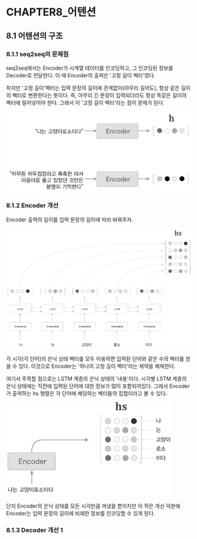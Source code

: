 # CHAPTER8_어텐션



## 8.1 어텐션의 구조



### 8.1.1 seq2seq의 문제점

seq2seq에서는 Encoder가 시계열 데이터를 인코딩하고, 그 인코딩된 정보를 Decoder로 전달한다. 이 때 Encoder의 출력은 '고정 길이 벡터'였다. 

하지만 '고정 길이'벡터는 입력 문장의 길이에 관계없이(아무리 길어도), 항상 같은 길이의 벡터로 변환한다는 뜻이다. 즉, 아무리 긴 문장이 입력되더라도 항상 똑같은 길이의 벡터에 밀어넣어야 한다. 그래서 이 '고정 길이 벡터'라는 점이 문제가 된다.

 ![image-20210415234512302](CHAPTER8_Attention.assets/image-20210415234512302.png)



### 8.1.2 Encoder 개선

Encoder 출력의 길이를 입력 문장의 길이에 따라 바꿔주자.

![image-20210415234641257](CHAPTER8_Attention.assets/image-20210415234641257.png)

각 시각(각 단어)의 은닉 상태 벡터를 모두 이용하면 입력된 단어와 같은 수의 벡터를 얻을 수 있다. 이것으로 Encoder는 '하나의 고정 길이 벡터'라는 제약을 해제한다.



여기서 주목할 점으로는 LSTM 계층의 은닉 상태의 '내용'이다. 시각별 LSTM 계층의 은닉 상태에는 직전에 입력된 단어에 대한 정보가 많이 포함되어있다. 그래서 Encoder가 출력하는 hs 행렬은 각 단어에 해당하는 벡터들의 집합이라고 볼 수 있다.

![image-20210415234904553](CHAPTER8_Attention.assets/image-20210415234904553.png)

단지 Encoder의 은닉 상태를 모든 시각만큼 꺼냈을 뿐이지만 이 작은 개선 덕분에 Encoder는 입력 문장의 길이에 비례한 정보를 인코딩할 수 있게 된다.



### 8.1.3 Decoder 개선 1



